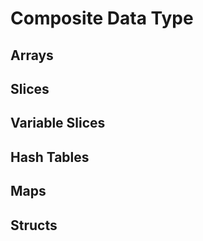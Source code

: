 # Composite Data Type

## Arrays

## Slices

## Variable Slices

## Hash Tables

## Maps

## Structs
